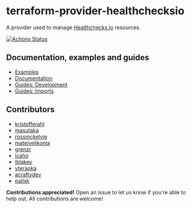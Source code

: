# terraform-provider-healthchecksio

A provider used to manage [Healthchecks.io](https://healthchecks.io/) resources.

[![Actions Status](https://github.com/kristofferahl/terraform-provider-healthchecksio/workflows/CI/badge.svg)](https://github.com/kristofferahl/terraform-provider-healthchecksio/actions)

## Documentation, examples and guides

* [Examples](./examples)
* [Documentation](./docs/index.md)
* [Guides: Development](./docs/guides/development.md)
* [Guides: Imports](./docs/guides/imports.md)

## Contributors
- [kristofferahl](https://github.com/kristofferahl)
- [masutaka](https://github.com/masutaka)
- [rossmckelvie](https://github.com/rossmckelvie)
- [matejvelikonja](https://github.com/matejvelikonja)
- [grenzr](https://github.com/grenzr)
- [icaho](https://github.com/icaho)
- [lblakey](https://github.com/lblakey)
- [yteraoka](https://github.com/yteraoka)
- [acraftydev](https://github.com/acraftydev)
- [pallxk](https://github.com/pallxk)

**Contributions appreciated!**
Open an issue to let us know if you're able to help out. All contributions are welcome!
